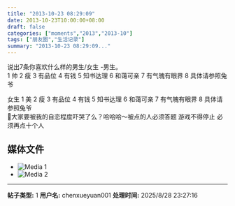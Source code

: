 ```yaml
---
title: "2013-10-23 08:29:09"
date: 2013-10-23T10:00:00+08:00
draft: false
categories: ["moments","2013","2013-10"]
tags: ["朋友圈","生活记录"]
summary: "2013-10-23 08:29:09..."
---
```


说出7条你喜欢什么样的男生/女生          -男生。          
1 帅
2 瘦
3 有品位
4 有钱
5 知书达理
6 和蔼可亲
7 有气魄有眼界
8 具体请参照兔爷

女生
1 美
2 瘦
3 有品位
4 有钱
5 知书达理
6 和蔼可亲
7 有气魄有眼界
8 具体请参照兔爷          
大家要被我的自恋程度吓哭了么？哈哈哈〜被点的人必须答题 游戏不得停止 必须再点十个人

## 媒体文件

- ![Media 1](/Moments/photos/2013-10-23/201310230829090.jpg)
- ![Media 2](/Moments/photos/2013-10-23/201310230829091.jpg)

---

**帖子类型:** 1
**用户名:** chenxueyuan001
**处理时间:** 2025/8/28 23:27:16